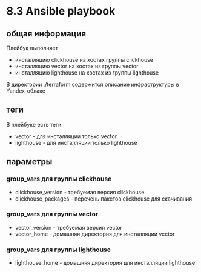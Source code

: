 # 8.3 Ansible playbook

## общая информация
Плейбук выполняет
- инсталляцию clickhouse на хостах группы clickhouse
- инсталляцию vector на хостах из группы vector
- инсталляцию lighthouse на хостах из группы lighthouse

В директории ./terraform содержится описание инфраструктуры в Yandex-облаке

## теги
В плейбуке есть теги:

- vector - для инсталляции только vector
- lighthouse - для инсталляции только lighthouse

## параметры

### group_vars для группы clickhouse
- clickhouse_version - требуемая версия clickhouse
- clickhouse_packages - перечень пакетов clickhouse для скачивания

### group_vars для группы vector
- vector_version - требуемая версия vector
- vector_home - домашняя директория для инсталляции vector

### group_vars для группы lighthouse
- lighthouse_home - домашняя директория для инсталляции lighthouse

